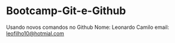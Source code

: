 # Bootcamp-Git-e-Github
Usando novos comandos no Github
Nome: Leonardo Camilo
email: leofilho10@hotmial.com